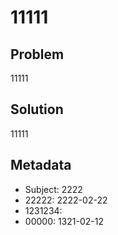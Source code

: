 # 11111

## Problem

11111

## Solution

11111


## Metadata

- Subject: 2222
- 22222: 2222-02-22
- 1231234: 
- 00000: 1321-02-12
